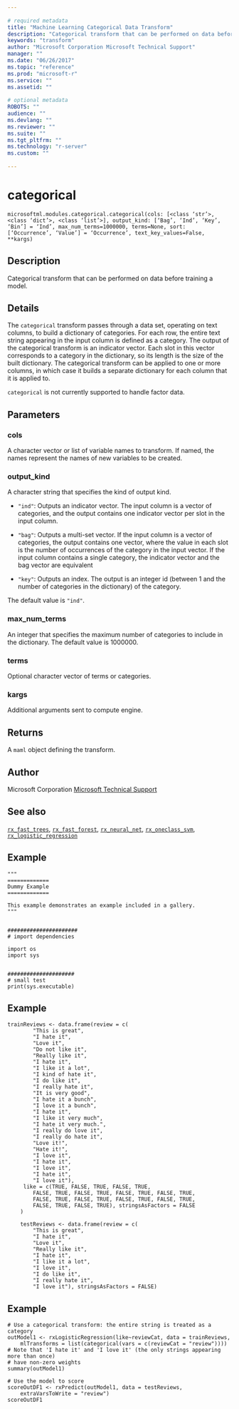 ```yaml
--- 
 
# required metadata 
title: "Machine Learning Categorical Data Transform" 
description: "Categorical transform that can be performed on data before" 
keywords: "transform" 
author: "Microsoft Corporation Microsoft Technical Support" 
manager: "" 
ms.date: "06/26/2017" 
ms.topic: "reference" 
ms.prod: "microsoft-r" 
ms.service: "" 
ms.assetid: "" 
 
# optional metadata 
ROBOTS: "" 
audience: "" 
ms.devlang: "" 
ms.reviewer: "" 
ms.suite: "" 
ms.tgt_pltfrm: "" 
ms.technology: "r-server" 
ms.custom: "" 
 
---
```


# categorical



```
microsoftml.modules.categorical.categorical(cols: [<class ‘str’>, <class ‘dict’>, <class ‘list’>], output_kind: [‘Bag’, ‘Ind’, ‘Key’, ‘Bin’] = ‘Ind’, max_num_terms=1000000, terms=None, sort: [‘Occurrence’, ‘Value’] = ‘Occurrence’, text_key_values=False, **kargs)
```




## Description

Categorical transform that can be performed on data before
training a model.


## Details

The ``categorical`` transform passes through a data set, operating
on text columns, to build a dictionary of categories. For each row,
the entire text string appearing in the input column is defined as a
category. The output of the categorical transform is an indicator vector.
Each slot in this vector corresponds to a category in the dictionary, so
its length is the size of the built dictionary. The categorical transform
can be applied to one or more columns, in which case it builds a separate
dictionary for each column that it is applied to.

``categorical`` is not currently supported to handle factor data.


## Parameters


### cols

A character vector or list of variable names to transform. If
named, the names represent the names of new variables to be created.


### output_kind

A character string that specifies the kind of output kind.

* ``"ind"``: Outputs an indicator vector. The input column is a vector of categories, and the output contains one indicator vector per slot in the input column. 

* ``"bag"``: Outputs a multi-set vector. If the input column is a vector of categories, the output contains one vector, where the value in each slot is the number of occurrences of the category in the input vector. If the input column contains a single category, the indicator vector and the bag vector are equivalent 

* ``"key"``: Outputs an index. The output is an integer id (between 1 and the number of categories in the dictionary) of the category. 

The default value is ``"ind"``.


### max_num_terms

An integer that specifies the maximum number of
categories to include in the dictionary. The default value is 1000000.


### terms

Optional character vector of terms or categories.


### kargs

Additional arguments sent to compute engine.


## Returns

A ``maml`` object defining the transform.


## Author

Microsoft Corporation [Microsoft Technical Support](https://go.microsoft.com/fwlink/?LinkID=698556&clcid=0x409.md)


## See also

[``rx_fast_trees``](rx_fast_trees#microsoftml.modules.fast_trees.rx_fast_trees.md),
[``rx_fast_forest``](rx_fast_forest#microsoftml.modules.fast_forest.rx_fast_forest.md),
[``rx_neural_net``](rx_neural_network#microsoftml.modules.neural_network.rx_neural_network.md),
[``rx_oneclass_svm``](rx_oneclass_svm#microsoftml.modules.oneclass_svm.rx_oneclass_svm.md),
[``rx_logistic_regression``](rx_logistic_regression#microsoftml.modules.logistic_regression.rx_logistic_regression.md)


## Example



```
"""
=============
Dummy Example
=============

This example demonstrates an example included in a gallery.
"""


######################
# import dependencies

import os
import sys


#####################
# small test
print(sys.executable)
```



## Example



```
trainReviews <- data.frame(review = c( 
        "This is great",
        "I hate it",
        "Love it",
        "Do not like it",
        "Really like it",
        "I hate it",
        "I like it a lot",
        "I kind of hate it",
        "I do like it",
        "I really hate it",
        "It is very good",
        "I hate it a bunch",
        "I love it a bunch",
        "I hate it",
        "I like it very much",
        "I hate it very much.",
        "I really do love it",
        "I really do hate it",
        "Love it!",
        "Hate it!",
        "I love it",
        "I hate it",
        "I love it",
        "I hate it",
        "I love it"),
     like = c(TRUE, FALSE, TRUE, FALSE, TRUE,
        FALSE, TRUE, FALSE, TRUE, FALSE, TRUE, FALSE, TRUE,
        FALSE, TRUE, FALSE, TRUE, FALSE, TRUE, FALSE, TRUE, 
        FALSE, TRUE, FALSE, TRUE), stringsAsFactors = FALSE
    )

    testReviews <- data.frame(review = c(
        "This is great",
        "I hate it",
        "Love it",
        "Really like it",
        "I hate it",
        "I like it a lot",
        "I love it",
        "I do like it",
        "I really hate it",
        "I love it"), stringsAsFactors = FALSE)
```



## Example



```
# Use a categorical transform: the entire string is treated as a category
outModel1 <- rxLogisticRegression(like~reviewCat, data = trainReviews, 
    mlTransforms = list(categorical(vars = c(reviewCat = "review"))))
# Note that 'I hate it' and 'I love it' (the only strings appearing more than once)
# have non-zero weights
summary(outModel1)

# Use the model to score
scoreOutDF1 <- rxPredict(outModel1, data = testReviews, 
    extraVarsToWrite = "review")
scoreOutDF1
```

